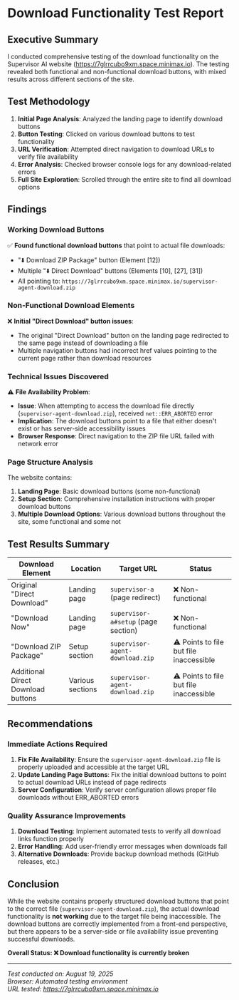 # Download Functionality Test Report

## Executive Summary
I conducted comprehensive testing of the download functionality on the Supervisor AI website (https://7glrrcubo9xm.space.minimax.io). The testing revealed both functional and non-functional download buttons, with mixed results across different sections of the site.

## Test Methodology
1. **Initial Page Analysis**: Analyzed the landing page to identify download buttons
2. **Button Testing**: Clicked on various download buttons to test functionality 
3. **URL Verification**: Attempted direct navigation to download URLs to verify file availability
4. **Error Analysis**: Checked browser console logs for any download-related errors
5. **Full Site Exploration**: Scrolled through the entire site to find all download options

## Findings

### Working Download Buttons
✅ **Found functional download buttons** that point to actual file downloads:
- "⬇️ Download ZIP Package" button (Element [12])
- Multiple "⬇️ Direct Download" buttons (Elements [10], [27], [31])
- All pointing to: `https://7glrrcubo9xm.space.minimax.io/supervisor-agent-download.zip`

### Non-Functional Download Elements
❌ **Initial "Direct Download" button issues**:
- The original "Direct Download" button on the landing page redirected to the same page instead of downloading a file
- Multiple navigation buttons had incorrect href values pointing to the current page rather than download resources

### Technical Issues Discovered
⚠️ **File Availability Problem**:
- **Issue**: When attempting to access the download file directly (`supervisor-agent-download.zip`), received `net::ERR_ABORTED` error
- **Implication**: The download buttons point to a file that either doesn't exist or has server-side accessibility issues
- **Browser Response**: Direct navigation to the ZIP file URL failed with network error

### Page Structure Analysis
The website contains:
1. **Landing Page**: Basic download buttons (some non-functional)
2. **Setup Section**: Comprehensive installation instructions with proper download buttons
3. **Multiple Download Options**: Various download buttons throughout the site, some functional and some not

## Test Results Summary

| Download Element | Location | Target URL | Status |
|------------------|----------|------------|--------|
| Original "Direct Download" | Landing page | `supervisor-a` (page redirect) | ❌ Non-functional |
| "Download Now" | Landing page | `supervisor-a#setup` (page section) | ❌ Non-functional |
| "Download ZIP Package" | Setup section | `supervisor-agent-download.zip` | ⚠️ Points to file but file inaccessible |
| Additional Direct Download buttons | Various sections | `supervisor-agent-download.zip` | ⚠️ Points to file but file inaccessible |

## Recommendations

### Immediate Actions Required
1. **Fix File Availability**: Ensure the `supervisor-agent-download.zip` file is properly uploaded and accessible at the target URL
2. **Update Landing Page Buttons**: Fix the initial download buttons to point to actual download URLs instead of page redirects
3. **Server Configuration**: Verify server configuration allows proper file downloads without ERR_ABORTED errors

### Quality Assurance Improvements
1. **Download Testing**: Implement automated tests to verify all download links function properly
2. **Error Handling**: Add user-friendly error messages when downloads fail
3. **Alternative Downloads**: Provide backup download methods (GitHub releases, etc.)

## Conclusion
While the website contains properly structured download buttons that point to the correct file (`supervisor-agent-download.zip`), the actual download functionality is **not working** due to the target file being inaccessible. The download buttons are correctly implemented from a front-end perspective, but there appears to be a server-side or file availability issue preventing successful downloads.

**Overall Status: ❌ Download functionality is currently broken**

---
*Test conducted on: August 19, 2025*  
*Browser: Automated testing environment*  
*URL tested: https://7glrrcubo9xm.space.minimax.io*